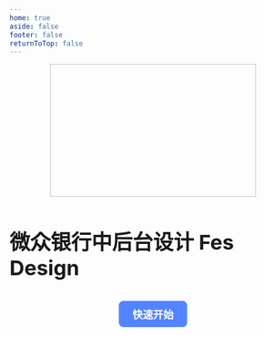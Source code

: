 ```yaml
---
home: true
aside: false
footer: false
returnToTop: false
---
```


<ClientOnly>
  <section id="hero">
    <div class="descrition">
      <img class="logo-img" :src="withBase('./images/fes-logo.svg')">
      <h3>微众银行中后台设计 Fes Design</h3>
    </div>
    <p class="actions">
      <a class="get-started" :href="withBase('/zh/guide/quick-start.html')">快速开始</a>
    </p>
  </section>
</ClientOnly>

<script setup>
import { withBase } from 'vitepress'
</script>

<style>
.logo {
    display: inline-block;
    vertical-align: middle !important;
    padding-bottom: 2px;
}
</style>

<style scoped>
.descrition {
    display: flex;
    flex-direction: column;
    align-items: center;
    justify-content: center;
}
.descrition .logo-img {
    width: 362px;
    height: 233px;
}
.descrition h3 {
    font-size: 36px;
}
.actions {
    margin: 0;
    text-align: center;
}
.actions a {
  font-size: 18px;
  display: inline-block;
  background-color: #5384ff;
  padding: 10px 24px;
  font-weight: 500;
  border-radius: 8px;
  transition: background-color 0.5s, color 0.5s;
  text-decoration: none;
}

.actions .get-started {
  font-weight: 600;
  color: #fff;
  /* background: linear-gradient(135deg, #5384ff, #f5222d); */
  background: #5384ff;
}


.dark .descrition {
    color: #fff;
}
</style>
